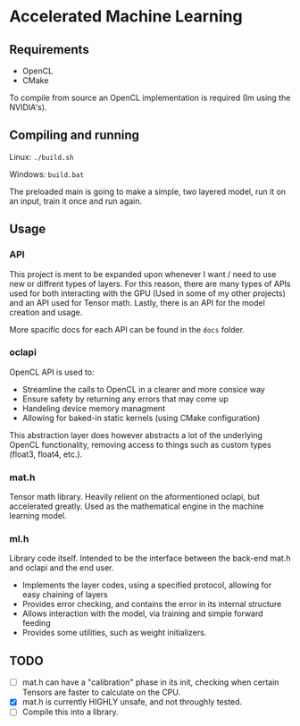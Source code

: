 # Accelerated Machine Learning
## Requirements
- OpenCL
- CMake

To compile from source an OpenCL implementation is required (Im using the NVIDIA's).

## Compiling and running
Linux:
`./build.sh`

Windows:
`build.bat`

The preloaded main is going to make a simple, two layered model, run it on an input, train it once and run again.

## Usage
### API
This project is ment to be expanded upon whenever I want / need to use new or diffrent types of layers.
For this reason, there are many types of APIs used for both interacting with the GPU (Used in some of my other projects)
and an API used for Tensor math.
Lastly, there is an API for the model creation and usage.

More spacific docs for each API can be found in the `docs` folder.

### oclapi
OpenCL API is used to:
- Streamline the calls to OpenCL in a clearer and more consice way
- Ensure safety by returning any errors that may come up
- Handeling device memory managment
- Allowing for baked-in static kernels (using CMake configuration)

This abstraction layer does however abstracts a lot of the underlying OpenCL functionality,
removing access to things such as custom types (float3, float4, etc.).

### mat.h
Tensor math library. Heavily relient on the aformentioned oclapi, but accelerated greatly.
Used as the mathematical engine in the machine learning model.

### ml.h
Library code itself.
Intended to be the interface between the back-end mat.h and oclapi and the end user.
- Implements the layer codes, using a specified protocol, allowing for easy chaining of layers
- Provides error checking, and contains the error in its internal structure
- Allows interaction with the model, via training and simple forward feeding
- Provides some utilities, such as weight initializers.

## TODO
- [ ] mat.h can have a "calibration" phase in its init, checking when certain Tensors are faster to calculate on the CPU.
- [X] mat.h is currently HIGHLY unsafe, and not throughly tested.
- [ ] Compile this into a library.
